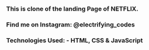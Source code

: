 ### This is clone of the landing Page of NETFLIX.

### Find me on Instagram: @electrifying_codes

### Technologies Used: - HTML, CSS & JavaScript
